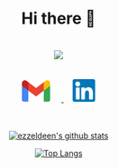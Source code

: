 <h1 align="center">  Hi there 👋 
    
    
![](https://komarev.com/ghpvc/?username=ezzeldeen&color=brightgreen&style=flat)
</h1>
<div align="Center">
    <a href="mailto: ezzahmed.360@gmail.com">
        <img alt="ezz | Gmail" width="50px" style="margin-right:20px" src="src/gmail.svg" />
    </a>
    &nbsp;&nbsp;&nbsp;
    <a href="https://linkedin.com/in/ezzeldeen">
        <img alt="ezzeldeen | LinkedIn" width="40px" src="src/linkedin.svg" />    
</div>
<br><br>

<div align="Center">
    
[![ezzeldeen's github stats](https://github-readme-stats.vercel.app/api?username=ezzeldeen&show_icons=true&locale=en)](https://github.com/ezzeldeen/github-readme-stats)
    
[![Top Langs](https://github-readme-stats.vercel.app/api/top-langs/?username=ezzeldeen&show_icons=true&locale=en&layout=compact)](https://github.com/ezzeldeen/github-readme-stats)
</div>


<!--
**ezzeldeen/ezzeldeen** is a ✨ _special_ ✨ repository because its `README.md` (this file) appears on your GitHub profile.

Here are some ideas to get you started:

- 🔭 I’m currently working on ...
- 🌱 I’m currently learning ...
- 👯 I’m looking to collaborate on ...
- 🤔 I’m looking for help with ...
- 💬 Ask me about ...
- 📫 How to reach me: ...
- 😄 Pronouns: ...
- ⚡ Fun fact: ...

style=for-the-badge

-->
